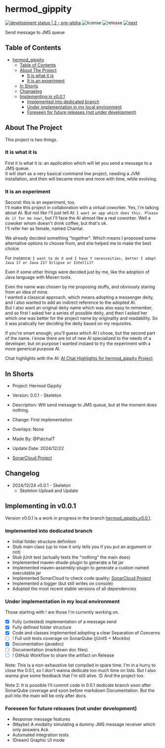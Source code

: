 # hermod_gippity

[![development status | 2 - pre-alpha](https://img.shields.io/badge/development_status-2_--_pre--alpha-cyan)](https://pypi.org/classifiers/)
![license](https://img.shields.io/badge/license-MIT-green)
![release](https://img.shields.io/github/v/release/PatchaIT/hermod_gippity)
[![next](https://img.shields.io/badge/next-v0.0.1-yellow)](https://github.com/PatchaIT/hermod_gippity/tree/hermod_gippity_v0.0.1)

Send message to JMS queue

## Table of Contents

* [hermod\_gippity](#hermod_gippity)
  * [Table of Contents](#table-of-contents)
  * [About The Project](#about-the-project)
    * [It is what it is](#it-is-what-it-is)
    * [It is an experiment](#it-is-an-experiment)
  * [In Shorts](#in-shorts)
  * [Changelog](#changelog)
  * [Implementing in v0.0.1](#implementing-in-v001)
    * [Implemented into dedicated branch](#implemented-into-dedicated-branch)
    * [Under implementation in my local environment](#under-implementation-in-my-local-environment)
    * [Foreseen for future releases (not under development)](#foreseen-for-future-releases-not-under-development)

## About The Project

This project is two things.

### It is what it is

First it is what it is: an application which will let you send a message
    to a JMS queue.  
  It will start as a very basical command line project, needing a JVM
    installation, and then will became more and more with time, while evolving.

### It is an experiment

Second: this is an experiment, too.  
  I'll make this project in collaboration with a virtual coworker.
  Yes, I'm talking about AI.
  But not like I'll just tell AI: `I want an app which does this. Please
    do it for me now!`, but I'll face the AI almost like a real coworker.
  Well a cowoker whom doesn't drink coffee, but that's ok.  
  I'll refer her as female, named Chantal.

We already decided something "together". Which means I proposed some
  alternative options to choose from, and she helped me to make the
  best choice.

For instance: `I want to do X and I have Y necesseities, better I adopt
  Java 17 or Java 21? Eclipse or IntelliJ?`

Even if some other things were decided just by me, like the adoption of Java
  language with Maven tools.

Even the name was chosen by me proposing stuffs, and obviously staring
  from an idea of mine.  
I wanted a classical approach, which means adopting a messenger deity, and
  I also wanted to add an indirect reference to the adopted AI.  
But I also want an original deity name which was also easy to remember, and
  so first I asked her a series of possible deity, and then I asked her which
  one was better for the project name by originality and readability.
So it was pratically her deciding the deity based on my requisites.

If you're smart enough, you'll guess which AI I chose, but the second part
  of the name.
I know there are lot of new AI specialized to the needs of a developer, but
  on purpose I wanted instaed to try the experiment with a more generical
  purpose AI.

Chat highlights with the AI:
  [AI Chat Highlights for hermod_gippity Project](docs/ai-chat-highlights.md)

## In Shorts

* Project: Hermod Gippity
* Version: 0.0.1 - Skeleton
* Description: Will send message to JMS queue, but at the moment does nothing.
* Change: First implementation
* Overlays: None
* Made By: @PatchaIT
* Update Date: 2024/12/22

* [SonarCloud Project](https://sonarcloud.io/summary/overall?id=PatchaIT_hermod_gippity&branch=main)

## Changelog

* 2024/12/24 v0.0.1 - Skeleton
  * Skeleton Upload and Update

## Implementing in v0.0.1

Version v0.0.1 is a work in progress in the branch
  [hermod_gippity_v0.0.1](https://github.com/PatchaIT/hermod_gippity/tree/hermod_gippity_v0.0.1).

### Implemented into dedicated branch

* Initial folder structure definition
* Stub main class (up to now it only tells you if you put an argument or not)
* Stub jUnit test (actually tests the "nothing" the main does)
* Implemented maven-shade-plugin to generate a fat jar
* Implemented maven-assembly-plugin to generate a custom named executable jar
* Implemented SonarCloud to check code quality:
  [SonarCloud Project](https://sonarcloud.io/summary/overall?id=PatchaIT_hermod_gippity&branch=main)
* Implemented a logger (but still writes on console)
* Adopted the most recent stable versions of all dependencies

### Under implementation in my local environment

Those starting with ! are those I'm currently working on.

* [x] Fully (untested) implementation of a message send
* [x] Fully defined folder structure
* [x] Code and classes implemented adopting a clear Separation of Concerns
* [ ] ! Full unit tests coverage on SonarQube (jUnit5 + Mockito)
* [x] Documentation (javadoc)
* [ ] Documentation (markdown doc files)
* [ ] ! GitHub Workflow to share the artifact on Release

Note: This is a non-exhaustive list compiled in spare time.
  I'm in a hurry to close the 0.0.1, so I don't wanna dedicate too much time on lists.
  But I also wanna give some feedback that I'm still alive. 😊 And the project too.

Note 2: It is possible I'll commit code in 0.0.1 dedicate branch soon after SonarQube coverage
  and soon before markdown Documentation. But the pull into the main will be only after docs.

### Foreseen for future releases (not under development)

* Response message features
* (Maybe) A modality simulating a dummy JMS message receiver which only answers Ack
* Automated integration tests
* (Dream) Graphic UI mode
